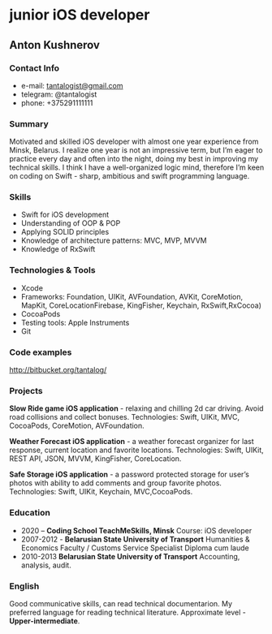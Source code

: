# junior iOS developer #
## Anton Kushnerov ##

### Contact Info ###
* e-mail: tantalogist@gmail.com
* telegram: @tantalogist
* phone: +375291111111

### Summary ###
Motivated and skilled iOS developer with almost one year experience from Minsk, Belarus. I realize one year is not an impressive term, but I’m eager to practice every day and often into the night, doing my best in improving my technical skills. I think I have a well-organized logic mind, therefore I’m keen on coding on Swift - sharp, ambitious and swift programming language.

### Skills ###
* Swift for iOS development 
* Understanding of OOP & POP
* Applying SOLID principles
* Knowledge of architecture patterns: MVC, MVP, MVVM
* Knowledge of RxSwift

### Technologies & Tools ###
*  Xcode
* Frameworks: Foundation, UIKit, AVFoundation, AVKit, CoreMotion, MapKit, CoreLocationFirebase, KingFisher, Keychain, RxSwift,RxCocoa)
*  CocoaPods
*  Testing tools: Apple Instruments
* Git

### Code examples ###
http://bitbucket.org/tantalog/

### Projects ###
  
  **Slow Ride game iOS application** - relaxing and chilling 2d car driving. Avoid road collisions and collect bonuses.
  Technologies: Swift, UIKit, MVC, CocoaPods, CoreMotion, AVFoundation.

  **Weather Forecast iOS application** - a weather forecast organizer for last response, current location and favorite locations.
  Technologies: Swift, UIKit, REST API, JSON, MVVM, KingFisher, CoreLocation.

  **Safe Storage iOS application**  - a password protected storage for user’s photos with ability to add comments and group favorite photos. 
  Technologies: Swift, UIKit, Keychain, MVC,CocoaPods.
  
### Education ###
* 2020 – **Coding School TeachMeSkills, Minsk**
    Course: iOS developer
* 2007-2012 - **Belarusian State University of Transport** 
    Humanities & Economics Faculty / Customs Service Specialist
    Diploma cum laude
* 2010-2013 **Belarusian State University of Transport**
    Accounting, analysis, audit.

### English ### 
Good communicative skills, can read technical documentarion. My preferred language for reading technical literature. Approximate level - **Upper-intermediate**.
